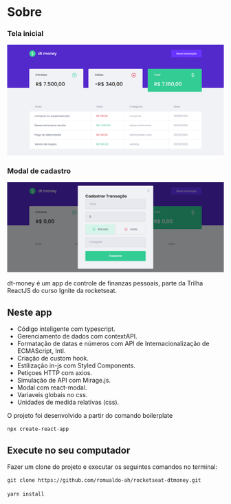 # Sobre
### Tela inicial
![Tela Inicial](https://github.com/romualdo-ah/rocketseat-dtmoney/blob/main/public/screencapture-localhost-3000-2021-06-26-21_46_34.png?raw=true)
### Modal de cadastro
![Tela Inicial](https://github.com/romualdo-ah/rocketseat-dtmoney/blob/main/public/screencapture-localhost-3000-2021-06-26-21_47_40.png?raw=true)

dt-money é um app de controle de finanzas pessoais, parte da Trilha ReactJS do curso Ignite da rocketseat.

## Neste app

- Código inteligente com typescript.
- Gerenciamento de dados com contextAPI.
- Formatação de datas e números com API de Internacionalização de ECMAScript, Intl.
- Criação de custom hook.
- Estilização in-js com Styled Components.
- Petiçoes HTTP com axios.
- Simulação de API com Mirage.js.
- Modal com react-modal.
- Variaveis globais no css.
- Unidades de medida relativas (css).


O projeto foi desenvolvido a partir do comando boilerplate 

    npx create-react-app
## Execute no seu computador

 Fazer um clone do projeto e executar os seguintes comandos no terminal:

    git clone https://github.com/romualdo-ah/rocketseat-dtmoney.git
    
    yarn install
